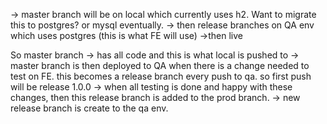 
-> master branch will be on local which currently uses h2. Want to migrate this to postgres? or mysql eventually.
-> then release branches on QA env which uses postgres (this is what FE will use)
->then live

So 
master branch -> has all code and this is what local is pushed to
-> master branch is then deployed to QA when there is a change needed to test on FE. this becomes a release branch every push to qa. so first push will be release 1.0.0
-> when all testing is done and happy with these changes, then this release branch is added to the prod branch.
-> new release branch is create to the qa env.